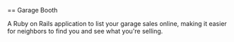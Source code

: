 == Garage Booth

A Ruby on Rails application to list your garage sales online, making it easier for neighbors
to find you and see what you're selling.